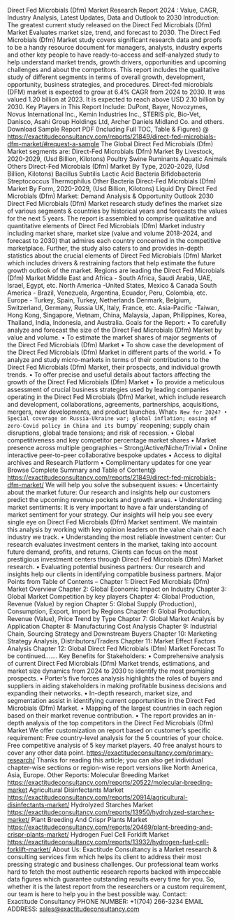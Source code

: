 Direct Fed Microbials (Dfm) Market Research Report 2024 : Value, CAGR, Industry Analysis, Latest Updates, Data and Outlook to 2030 
Introduction:
The greatest current  study released on the Direct Fed Microbials (Dfm) Market Evaluates market size, trend, and forecast to 2030. The Direct Fed Microbials (Dfm) Market study covers significant research data and proofs to be a handy resource document for managers, analysts, industry experts and other key people to have ready-to-access and self-analyzed study to help understand market trends, growth drivers, opportunities and upcoming challenges and about the competitors. This report includes the qualitative study of different segments in terms of overall growth, development, opportunity, business strategies, and procedures. 
Direct-fed microbials (DFM) market is expected to grow at 6.4% CAGR from 2024 to 2030. It was valued 1.20 billion at 2023. It is expected to reach above USD 2.10 billion by 2030.
Key Players in This Report Include: 
DuPont, Bayer, Novozymes, Novus International Inc., Kemin Industries Inc., STERIS plc, Bio-Vet, Danisco, Asahi Group Holdings Ltd, Archer Daniels Midland Co. and others.
Download Sample Report PDF (Including Full TOC, Table & Figures) @ 
https://exactitudeconsultancy.com/reports/21849/direct-fed-microbials-dfm-market/#request-a-sample
The Global Direct Fed Microbials (Dfm) Market segments are:
Direct-Fed Microbials (Dfm) Market By Livestock, 2020-2029, (Usd Billion, Kilotons)
Poultry
Swine
Ruminants
Aquatic Animals
Others
Direct-Fed Microbials (Dfm) Market By Type, 2020-2029, (Usd Billion, Kilotons)
Bacillus Subtilis
Lactic Acid Bacteria
Bifidobacteria
Streptococcus Thermophilus
Other Bacteria
Direct-Fed Microbials (Dfm) Market By Form, 2020-2029, (Usd Billion, Kilotons)
Liquid
Dry
Direct Fed Microbials (Dfm) Market: Demand Analysis & Opportunity Outlook 2030
Direct Fed Microbials (Dfm) Market research study defines the market size of various segments & countries by historical years and forecasts the values for the next 5 years. The report is assembled to comprise qualitative and quantitative elements of Direct Fed Microbials (Dfm) Market industry including market share, market size (value and volume 2018-2024, and forecast to 2030) that admires each country concerned in the competitive marketplace. Further, the study also caters to and provides in-depth statistics about the crucial elements of Direct Fed Microbials (Dfm) Market which includes drivers & restraining factors that help estimate the future growth outlook of the market.
Regions are leading the Direct Fed Microbials (Dfm) Market
Middle East and Africa - South Africa, Saudi Arabia, UAE, Israel, Egypt, etc.
North America -United States, Mexico & Canada
South America - Brazil, Venezuela, Argentina, Ecuador, Peru, Colombia, etc.
Europe - Turkey, Spain, Turkey, Netherlands Denmark, Belgium, Switzerland, Germany, Russia UK, Italy, France, etc.
Asia-Pacific -Taiwan, Hong Kong, Singapore, Vietnam, China, Malaysia, Japan, Philippines, Korea, Thailand, India, Indonesia, and Australia.
Goals for the Report:
•	To carefully analyze and forecast the size of the Direct Fed Microbials (Dfm) Market by value and volume.
•	To estimate the market shares of major segments of the Direct Fed Microbials (Dfm) Market 
•	To show case the development of the Direct Fed Microbials (Dfm) Market in different parts of the world.
•	To analyze and study micro-markets in terms of their contributions to the Direct Fed Microbials (Dfm) Market, their prospects, and individual growth trends.
•	To offer precise and useful details about factors affecting the growth of the Direct Fed Microbials (Dfm) Market 
•	To provide a meticulous assessment of crucial business strategies used by leading companies operating in the Direct Fed Microbials (Dfm) Market, which include research and development, collaborations, agreements, partnerships, acquisitions, mergers, new developments, and product launches.
What`s New for 2024?
•	Special coverage on Russia-Ukraine war; global inflation; easing of zero-Covid policy in China and its `bumpy` reopening; supply chain disruptions, global trade tensions; and risk of recession.
•	Global competitiveness and key competitor percentage market shares
•	Market presence across multiple geographies – Strong/Active/Niche/Trivial
•	Online interactive peer-to-peer collaborative bespoke updates
•	Access to digital archives and Research Platform
•	Complimentary updates for one year
Browse Complete Summary and Table of Content@  
https://exactitudeconsultancy.com/reports/21849/direct-fed-microbials-dfm-market/
We will help you solve the subsequent issues:
•	Uncertainty about the market future: Our research and insights help our customers predict the upcoming revenue pockets and growth areas.
•	Understanding market sentiments: It is very important to have a fair understanding of market sentiment for your strategy. Our insights will help you see every single eye on Direct Fed Microbials (Dfm) Market sentiment. We maintain this analysis by working with key opinion leaders on the value chain of each industry we track.
•	Understanding the most reliable investment center: Our research evaluates investment centers in the market, taking into account future demand, profits, and returns. Clients can focus on the most prestigious investment centers through Direct Fed Microbials (Dfm) Market research.
•	Evaluating potential business partners: Our research and insights help our clients in identifying compatible business partners.
Major Points from Table of Contents –
Chapter 1: Direct Fed Microbials (Dfm) Market Overview
Chapter 2: Global Economic Impact on Industry
Chapter 3: Global Market Competition by key players
Chapter 4: Global Production, Revenue (Value) by region
Chapter 5: Global Supply (Production), Consumption, Export, Import by Regions
Chapter 6: Global Production, Revenue (Value), Price Trend by Type
Chapter 7: Global Market Analysis by Application
Chapter 8: Manufacturing Cost Analysis
Chapter 9: Industrial Chain, Sourcing Strategy and Downstream Buyers
Chapter 10: Marketing Strategy Analysis, Distributors/Traders
Chapter 11: Market Effect Factors Analysis
Chapter 12: Global Direct Fed Microbials (Dfm) Market Forecast
To be continued…….
Key Benefits for Stakeholders:
•	Comprehensive analysis of current Direct Fed Microbials (Dfm) Market trends, estimations, and market size dynamics from 2024 to 2030 to identify the most promising prospects.
•	Porter’s five forces analysis highlights the roles of buyers and suppliers in aiding stakeholders in making profitable business decisions and expanding their networks.
•	In-depth research, market size, and segmentation assist in identifying current opportunities in the Direct Fed Microbials (Dfm) Market.
•	Mapping of the largest countries in each region based on their market revenue contribution.
•	The report provides an in-depth analysis of the top competitors in the Direct Fed Microbials (Dfm) Market
We offer customization on report based on customer’s specific requirement:
Free country-level analysis for the 5 countries of your choice.
Free competitive analysis of 5 key market players.
40 free analyst hours to cover any other data point.
https://exactitudeconsultancy.com/primary-research/
Thanks for reading this article; you can also get individual chapter-wise sections or region-wise report versions like North America, Asia, Europe.
Other Reports:
Molecular Breeding Market
https://exactitudeconsultancy.com/reports/20522/molecular-breeding-market
Agricultural Disinfectants Market
https://exactitudeconsultancy.com/reports/20914/agricultural-disinfectants-market/
Hydrolyzed Starches Market
https://exactitudeconsultancy.com/reports/13950/hydrolyzed-starches-market/
Plant Breeding And Crispr Plants Market
https://exactitudeconsultancy.com/reports/20469/plant-breeding-and-crispr-plants-market/
Hydrogen Fuel Cell Forklift Market
https://exactitudeconsultancy.com/reports/13932/hydrogen-fuel-cell-forklift-market/
About Us:
Exactitude Consultancy is a Market research & consulting services firm which helps its client to address their most pressing strategic and business challenges. Our professional team works hard to fetch the most authentic research reports backed with impeccable data figures which guarantee outstanding results every time for you. So, whether it is the latest report from the researchers or a custom requirement, our team is here to help you in the best possible way.
Contact:  
Exactitude Consultancy
PHONE NUMBER: +1(704) 266-3234
EMAIL ADDRESS: sales@exactitudeconsultancy.com
